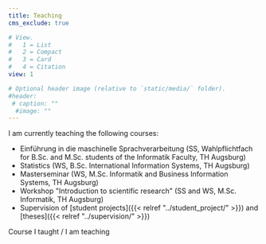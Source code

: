 ```yaml
---
title: Teaching
cms_exclude: true

# View.
#   1 = List
#   2 = Compact
#   3 = Card
#   4 = Citation
view: 1

# Optional header image (relative to `static/media/` folder).
#header:
 # caption: ""
  #image: ""
---
```


I am currently teaching the following courses:

- Einführung in die maschinelle Sprachverarbeitung (SS, Wahlpflichtfach for B.Sc. and M.Sc. students of the Informatik Faculty, TH Augsburg)
- Statistics (WS, B.Sc. International Information Systems, TH Augsburg)
- Masterseminar (WS, M.Sc. Informatik and Business Information Systems, TH Augsburg)
- Workshop "Introduction to scientific research" (SS and WS, M.Sc. Informatik, TH Augsburg)
- Supervision of [student projects]({{< relref "../student_project/" >}}) and [theses]({{< relref "../supervision/" >}})


Course I taught / I am teaching<br/>
<br/>


